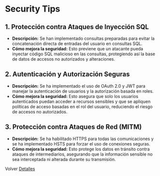 # Security Tips 

## 1. Protección contra Ataques de Inyección SQL
- **Descripción:** Se han implementado consultas preparadas para evitar la concatenación directa de entradas del usuario en consultas SQL.
- **Cómo mejora la seguridad:** Esto previene que un atacante pueda inyectar código SQL malicioso en las consultas, protegiendo así la base de datos de accesos no autorizados y alteraciones.

## 2. Autenticación y Autorización Seguras
- **Descripción:** Se ha implementado el uso de OAuth 2.0 y JWT para manejar la autenticación de usuarios y la autorización basada en roles.
- **Cómo mejora la seguridad:** Esto asegura que solo los usuarios autenticados puedan acceder a recursos sensibles y que se apliquen políticas de acceso basadas en el rol del usuario, reduciendo el riesgo de accesos no autorizados.

## 3. Protección contra Ataques de Red (MITM)
- **Descripción:** Se ha habilitado HTTPS para todas las comunicaciones y se ha implementado HSTS para forzar el uso de conexiones seguras.
- **Cómo mejora la seguridad:** Esto protege los datos en tránsito contra ataques de intermediarios, asegurando que la información sensible no sea interceptada ni alterada durante su transmisión.

Volver [Detalles ](Detalles.md)
